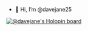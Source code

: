 - 👋 Hi, I’m @davejane25

[![@davejane's Holopin board](https://holopin.me/davejane)](https://holopin.io/@davejane)
